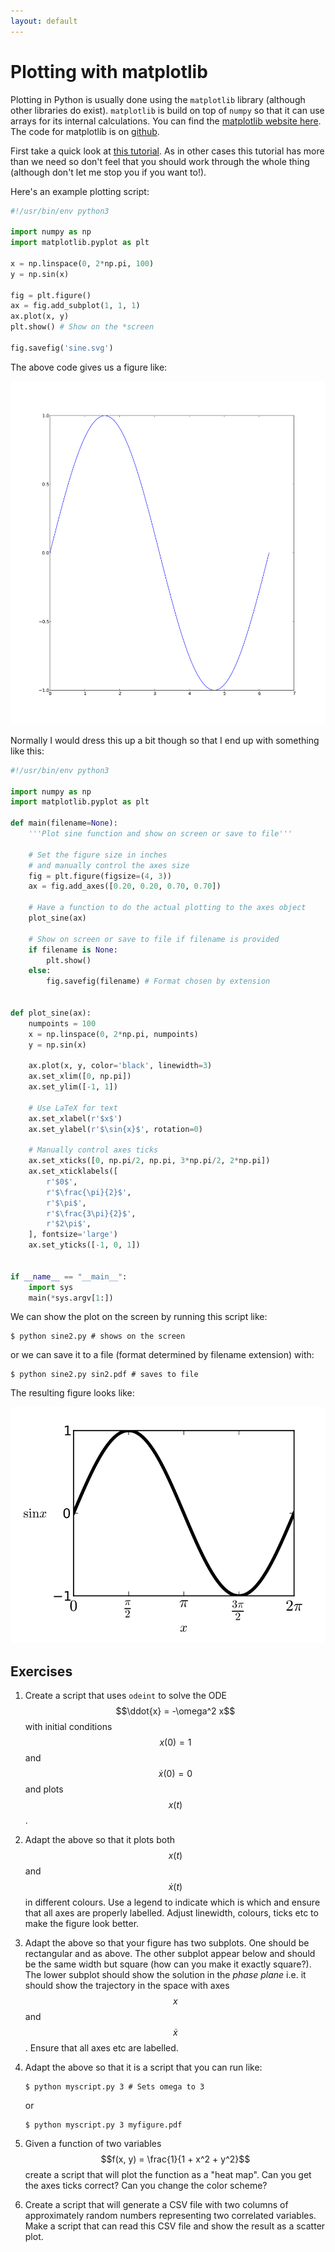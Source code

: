 ```yaml
---
layout: default
---
```


# Plotting with matplotlib

Plotting in Python is usually done using the `matplotlib` library (although
other libraries do exist). `matplotlib` is build on top of `numpy` so that it
can use arrays for its internal calculations. You can find the [matplotlib
website here](https://matplotlib.org/). The code for matplotlib is on
[github](https://github.com/matplotlib/matplotlib).

First take a quick look at [this
tutorial](http://www.labri.fr/perso/nrougier/teaching/matplotlib/). As in
other cases this tutorial has more than we need so don't feel that you should
work through the whole thing (although don't let me stop you if you want to!).

Here's an example plotting script:
~~~~ python
#!/usr/bin/env python3

import numpy as np
import matplotlib.pyplot as plt

x = np.linspace(0, 2*np.pi, 100)
y = np.sin(x)

fig = plt.figure()
ax = fig.add_subplot(1, 1, 1)
ax.plot(x, y)
plt.show() # Show on the *screen

fig.savefig('sine.svg')
~~~~
The above code gives us a figure like:

![](sine.svg)

Normally I would dress this up a bit though so that I end up with something
like this:
~~~~ python
#!/usr/bin/env python3

import numpy as np
import matplotlib.pyplot as plt

def main(filename=None):
    '''Plot sine function and show on screen or save to file'''

    # Set the figure size in inches
    # and manually control the axes size
    fig = plt.figure(figsize=(4, 3))
    ax = fig.add_axes([0.20, 0.20, 0.70, 0.70])

    # Have a function to do the actual plotting to the axes object
    plot_sine(ax)

    # Show on screen or save to file if filename is provided
    if filename is None:
        plt.show()
    else:
        fig.savefig(filename) # Format chosen by extension


def plot_sine(ax):
    numpoints = 100
    x = np.linspace(0, 2*np.pi, numpoints)
    y = np.sin(x)

    ax.plot(x, y, color='black', linewidth=3)
    ax.set_xlim([0, np.pi])
    ax.set_ylim([-1, 1])

    # Use LaTeX for text
    ax.set_xlabel(r'$x$')
    ax.set_ylabel(r'$\sin{x}$', rotation=0)

    # Manually control axes ticks
    ax.set_xticks([0, np.pi/2, np.pi, 3*np.pi/2, 2*np.pi])
    ax.set_xticklabels([
        r'$0$',
        r'$\frac{\pi}{2}$',
        r'$\pi$',
        r'$\frac{3\pi}{2}$',
        r'$2\pi$',
    ], fontsize='large')
    ax.set_yticks([-1, 0, 1])


if __name__ == "__main__":
    import sys
    main(*sys.argv[1:])
~~~~

We can show the plot on the screen by running this script like:
~~~~
$ python sine2.py # shows on the screen
~~~~
or we can save it to a file (format determined by filename extension) with:
~~~~
$ python sine2.py sin2.pdf # saves to file
~~~~

The resulting figure looks like:

![](sine2.svg)

## Exercises

1. Create a script that uses `odeint` to solve the ODE $$\ddot{x} = -\omega^2
   x$$ with initial conditions $$x(0) = 1$$ and $$\dot{x}(0) = 0$$ and plots
   $$x(t)$$.

2. Adapt the above so that it plots both $$x(t)$$ and $$\dot{x}(t)$$ in
   different colours. Use a legend to indicate which is which and ensure that
   all axes are properly labelled. Adjust linewidth, colours, ticks etc to
   make the figure look better.

3. Adapt the above so that your figure has two subplots. One should be
   rectangular and as above. The other subplot appear below and should be the
   same width but square (how can you make it exactly square?). The lower
   subplot should show the solution in the *phase plane* i.e. it should show
   the trajectory in the space with axes $$x$$ and $$\dot{x}$$. Ensure that
   all axes etc are labelled.

3. Adapt the above so that it is a script that you can run like:
   ~~~~
   $ python myscript.py 3 # Sets omega to 3
   ~~~~
   or
   ~~~~
   $ python myscript.py 3 myfigure.pdf
   ~~~~

4. Given a function of two variables $$f(x, y) = \frac{1}{1 + x^2 + y^2}$$
   create a script that will plot the function as a "heat map". Can you get
   the axes ticks correct? Can you change the color scheme?

5. Create a script that will generate a CSV file with two columns of
   approximately random numbers representing two correlated variables. Make a
   script that can read this CSV file and show the result as a scatter plot.
